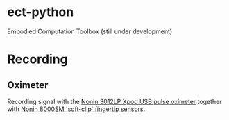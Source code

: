 # ect-python
Embodied Computation Toolbox
(still under development)


# Recording

## Oximeter
Recording signal with the [Nonin 3012LP Xpod USB pulse oximeter](https://www.nonin.com/products/xpod/) together with [Nonin 8000SM 'soft-clip' fingertip sensors](https://www.nonin.com/products/8000s/).
